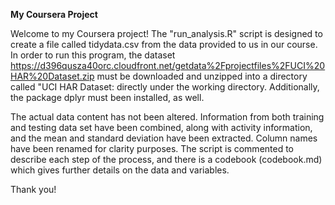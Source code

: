 **My Coursera Project**

Welcome to my Coursera project! The "run_analysis.R" script is designed to create a file called tidydata.csv from the data provided to us in our course. In order to run this program, the dataset https://d396qusza40orc.cloudfront.net/getdata%2Fprojectfiles%2FUCI%20HAR%20Dataset.zip must be downloaded and unzipped into a directory called "UCI HAR Dataset: directly under the working directory. Additionally, the package dplyr must been installed, as well.

The actual data content has not been altered. Information from both training and testing data set have been combined, along with activity information, and the mean and standard deviation have been extracted. Column names have been renamed for clarity purposes. The script is commented to describe each step of the process, and there is a codebook (codebook.md) which gives further details on the data and variables.

Thank you!